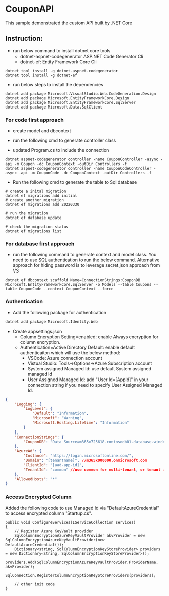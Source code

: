# CouponAPI

This sample demonstrated the custom API built by .NET Core

## Instruction: 
* run below command to install dotnet core tools
  * dotnet-aspnet-codegenerator ASP.NET Code Generator Cli
  * dotnet-ef: Entity Framework Core Cli
```
dotnet tool install -g dotnet-aspnet-codegenerator
dotnet tool install -g dotnet-ef
```
* run below steps to install the dependencies
```
dotnet add package Microsoft.VisualStudio.Web.CodeGeneration.Design
dotnet add package Microsoft.EntityFrameworkCore.Design
dotnet add package Microsoft.EntityFrameworkCore.SqlServer
dotnet add package Microsoft.Data.SqlClient
```
### For code first approach
* create model and dbcontext

* run the following cmd to generate controller class
* updated Program.cs to include the connection
```
dotnet aspnet-codegenerator controller -name CouponController -async -api -m Coupon -dc CouponContext -outDir Controllers -f
dotnet aspnet-codegenerator controller -name CouponCodeController -async -api -m CouponCode -dc CouponContext -outDir Controllers -f
```
* Run the following cmd to generate the table to Sql database
```
# create a inital migration
dotnet ef migrations add initial
# create another migration
dotnet ef migrations add 20220330

# run the migration
dotnet ef database update

# check the migration status
dotnet ef migrations list
```
### For database first approach
 * run the following command to generate context and model class. You need to use SQL authentication to run the below command. Alternative approach for hiding password is to leverage secret.json approach from VS

```
dotnet ef dbcontext scaffold Name=ConnectionStrings:CouponDB Microsoft.EntityFrameworkCore.SqlServer -o Models --table Coupons --table CouponCode --context CouponContext --force
```

### Authentication
* Add the following package for authentication
```
dotnet add package Microsoft.Identity.Web
```
* Create appsettings.json
  * Column Encryption Setting=enabled: enable Always encryption for column encryption. 
  * Authentication=Active Directory Default: enable default authenticaiton which will use the below method: 
    * VSCode: Azure connection account
    * Vistual Studio: Tools->Options->Azure Subscription account
    * System assigned Managed Id: use default System assigned managed Id
    * User Assigned Managed Id: add "User Id=[AppId]" in your connection string if you need to specify User Assigned Managed Id. 
```JSON
{
    "Logging": {
        "LogLevel": {
            "Default": "Information",
            "Microsoft": "Warning",
            "Microsoft.Hosting.Lifetime": "Information"
        }
    },
    "ConnectionStrings": {
        "CouponDB": "Data Source=m365x725618-contosodb01.database.windows.net; Column Encryption Setting=enabled; Authentication=Active Directory Default; Initial Catalog=CouponDB;"
    },
    "AzureAd": {
        "Instance": "https://login.microsoftonline.com/",
        "Domain": "[tenantname]", //m365x000000.onmicrosoft.com
        "ClientId": "[aad-app-id]",
        "TenantId": "common" //use common for multi-tenant, or tenant id for single tenant
    },
    "AllowedHosts": "*"
}
```

### Access Encrypted Column
Added the following code to use Managed Id via "DefaultAzureCredential" to access encrypted column "Startup.cs".

```CSharp
public void ConfigureServices(IServiceCollection services)
{
    // Register Azure KeyVault provider
    SqlColumnEncryptionAzureKeyVaultProvider akvProvider = new SqlColumnEncryptionAzureKeyVaultProvider(new DefaultAzureCredential());
    Dictionary<string, SqlColumnEncryptionKeyStoreProvider> providers = new Dictionary<string, SqlColumnEncryptionKeyStoreProvider>();
    providers.Add(SqlColumnEncryptionAzureKeyVaultProvider.ProviderName, akvProvider);
    SqlConnection.RegisterColumnEncryptionKeyStoreProviders(providers);

    // other init code
}
```